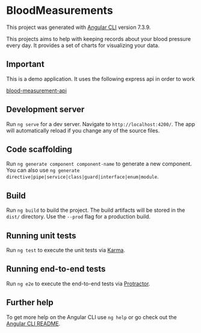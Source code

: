# BloodMeasurements

This project was generated with [Angular CLI](https://github.com/angular/angular-cli) version 7.3.9.

This projects aims to help with keeping records about your blood pressure every day.
It provides a set of charts for visualizing your data.

## Important

This is a demo application. It uses the following express api in order to work

[blood-measurement-api](https://github.com/kounelios13/blood-measurement-api)

## Development server

Run `ng serve` for a dev server. Navigate to `http://localhost:4200/`. The app will automatically reload if you change any of the source files.

## Code scaffolding

Run `ng generate component component-name` to generate a new component. You can also use `ng generate directive|pipe|service|class|guard|interface|enum|module`.

## Build

Run `ng build` to build the project. The build artifacts will be stored in the `dist/` directory. Use the `--prod` flag for a production build.

## Running unit tests

Run `ng test` to execute the unit tests via [Karma](https://karma-runner.github.io).

## Running end-to-end tests

Run `ng e2e` to execute the end-to-end tests via [Protractor](http://www.protractortest.org/).

## Further help

To get more help on the Angular CLI use `ng help` or go check out the [Angular CLI README](https://github.com/angular/angular-cli/blob/master/README.md).
